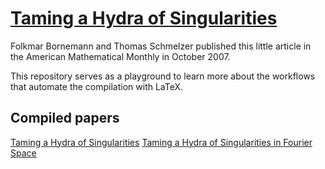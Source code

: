 # [Taming a Hydra of Singularities](https://www.tandfonline.com/doi/pdf/10.1080/00029890.2007.11920464)

Folkmar Bornemann and Thomas Schmelzer published this little article
in the American Mathematical Monthly in October 2007.

This repository serves as a playground to learn more about the workflows that automate
the compilation with LaTeX.

## Compiled papers

[Taming a Hydra of Singularities](https://tschm.github.io/hydra/Hydra.pdf)
[Taming a Hydra of Singularities in Fourier Space](https://tschm/github.io/hydra/Fourier.pdf)
